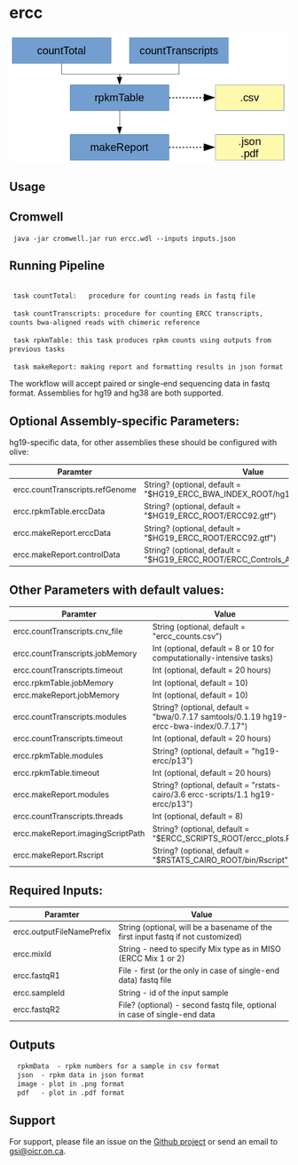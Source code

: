 # ercc

![ercc flowchart](docs/ercc_flowchart.png)

## Usage

## Cromwell

``` 
 java -jar cromwell.jar run ercc.wdl --inputs inputs.json 
```

## Running Pipeline

```
 
 task countTotal:   procedure for counting reads in fastq file

 task countTranscripts: procedure for counting ERCC transcripts, counts bwa-aligned reads with chimeric reference

 task rpkmTable: this task produces rpkm counts using outputs from previous tasks

 task makeReport: making report and formatting results in json format

```

The workflow will accept paired or single-end sequencing data in fastq format. Assemblies for hg19 and hg38 are both supported. 

## Optional Assembly-specific Parameters:

hg19-specific data, for other assemblies these should be configured with olive:

Paramter|Value
---|---
ercc.countTranscripts.refGenome | String? (optional, default = "$HG19_ERCC_BWA_INDEX_ROOT/hg19_random_ercc.fa")
ercc.rpkmTable.erccData | String? (optional, default = "$HG19_ERCC_ROOT/ERCC92.gtf")
ercc.makeReport.erccData | String? (optional, default = "$HG19_ERCC_ROOT/ERCC92.gtf")
ercc.makeReport.controlData | String? (optional, default = "$HG19_ERCC_ROOT/ERCC_Controls_Analysis_v2.txt")

## Other Parameters with default values:

Paramter|Value
---|---
ercc.countTranscripts.cnv_file | String (optional, default = "ercc_counts.csv")
ercc.countTranscripts.jobMemory | Int (optional, default = 8 or 10 for computationally-intensive tasks)
ercc.countTranscripts.timeout | Int (optional, default = 20 hours)
ercc.rpkmTable.jobMemory | Int (optional, default = 10)
ercc.makeReport.jobMemory | Int (optional, default = 10)
ercc.countTranscripts.modules | String? (optional, default = "bwa/0.7.17 samtools/0.1.19 hg19-ercc-bwa-index/0.7.17")
ercc.countTranscripts.timeout | Int (optional, default = 20 hours)
ercc.rpkmTable.modules | String? (optional, default = "hg19-ercc/p13")
ercc.rpkmTable.timeout | Int (optional, default = 20 hours)
ercc.makeReport.modules | String? (optional, default = "rstats-cairo/3.6 ercc-scripts/1.1 hg19-ercc/p13")
ercc.countTranscripts.threads | Int (optional, default = 8)
ercc.makeReport.imagingScriptPath | String? (optional, default = "$ERCC_SCRIPTS_ROOT/ercc_plots.R")
ercc.makeReport.Rscript | String? (optional, default = "$RSTATS_CAIRO_ROOT/bin/Rscript")

## Required Inputs:

Paramter|Value
---|---
ercc.outputFileNamePrefix | String (optional, will be a basename of the first input fastq if not customized)
ercc.mixId | String - need to specify Mix type as in MISO (ERCC Mix 1 or 2)
ercc.fastqR1 | File - first (or the only in case of single-end data) fastq file
ercc.sampleId | String - id of the input sample
ercc.fastqR2 | File? (optional) - second fastq file, optional in case of single-end data

## Outputs

```
  rpkmData  - rpkm numbers for a sample in csv format
  json  - rpkm data in json format
  image - plot in .png format
  pdf   - plot in .pdf format

```

## Support

For support, please file an issue on the [Github project](https://github.com/oicr-gsi) or send an email to gsi@oicr.on.ca.
